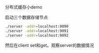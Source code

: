 
分布式缓存小demo

启动三个数据存储节点
```bash
./server -addr=localhost:9090
./server -addr=localhost:9091
./server -addr=localhost:9092
```
然后在client set和get。观察server的数据情况